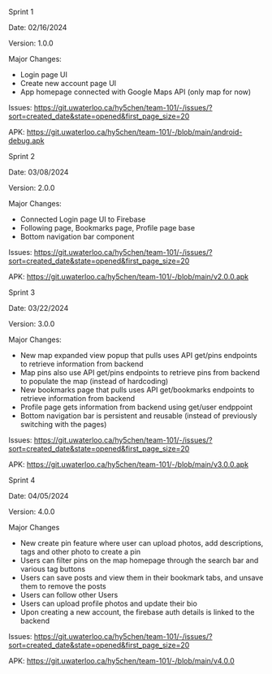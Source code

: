 Sprint 1

Date: 02/16/2024

Version: 1.0.0

Major Changes:
- Login page UI
- Create new account page UI
- App homepage connected with Google Maps API (only map for now)

Issues: https://git.uwaterloo.ca/hy5chen/team-101/-/issues/?sort=created_date&state=opened&first_page_size=20

APK: https://git.uwaterloo.ca/hy5chen/team-101/-/blob/main/android-debug.apk


Sprint 2

Date: 03/08/2024

Version: 2.0.0

Major Changes:
- Connected Login page UI to Firebase
- Following page, Bookmarks page, Profile page base
- Bottom navigation bar component

Issues: https://git.uwaterloo.ca/hy5chen/team-101/-/issues/?sort=created_date&state=opened&first_page_size=20

APK: https://git.uwaterloo.ca/hy5chen/team-101/-/blob/main/v2.0.0.apk

Sprint 3

Date: 03/22/2024

Version: 3.0.0

Major Changes:
- New map expanded view popup that pulls uses API get/pins endpoints to retrieve information from backend
- Map pins also use API get/pins endpoints to retrieve pins from backend to populate the map (instead of hardcoding)
- New bookmarks page that pulls uses API get/bookmarks endpoints to retrieve information from backend
- Profile page gets information from backend using get/user endppoint
- Bottom navigation bar is persistent and reusable (instead of previously switching with the pages)

Issues: https://git.uwaterloo.ca/hy5chen/team-101/-/issues/?sort=created_date&state=opened&first_page_size=20

APK: https://git.uwaterloo.ca/hy5chen/team-101/-/blob/main/v3.0.0.apk

Sprint 4

Date: 04/05/2024

Version: 4.0.0

Major Changes
- New create pin feature where user can upload photos, add descriptions, tags and other photo to create a pin
- Users can filter pins on the map homepage through the search bar and various tag buttons
- Users can save posts and view them in their bookmark tabs, and unsave them to remove the posts
- Users can follow other Users
- Users can upload profile photos and update their bio
- Upon creating a new account, the firebase auth details is linked to the backend

Issues: https://git.uwaterloo.ca/hy5chen/team-101/-/issues/?sort=created_date&state=opened&first_page_size=20

APK: https://git.uwaterloo.ca/hy5chen/team-101/-/blob/main/v4.0.0
